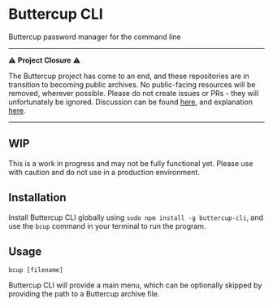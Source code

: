 # Buttercup CLI
Buttercup password manager for the command line

---

⚠️ **Project Closure** ⚠️

The Buttercup project has come to an end, and these repositories are in transition to becoming public archives. No public-facing resources will be removed, wherever possible. Please do not create issues or PRs - they will unfortunately be ignored. Discussion can be found [here](https://github.com/buttercup/buttercup-desktop/discussions/1395), and explanation [here](https://gist.github.com/perry-mitchell/43ebfcec4d874b77a704be1d4f2262e6).

---

## WIP
This is a work in progress and may not be fully functional yet. Please use with caution and do not use in a production environment.

## Installation
Install Buttercup CLI globally using `sudo npm install -g buttercup-cli`, and use the `bcup` command in your terminal to run the program.

## Usage
`bcup [filename]`

Buttercup CLI will provide a main menu, which can be optionally skipped by providing the path to a Buttercup archive file.
